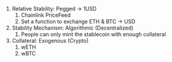 1. Relative Stability: Pegged -> 1USD
   1. Chainlink PriceFeed
   2. Set a function to exchange ETH & BTC -> USD
2. Stability Mechanism: Algorithmic (Decentralized)
   1. People can only mint the stablecoin with enough collateral
3. Collateral: Exogenous (Crypto)
   1. wETH
   2. wBTC